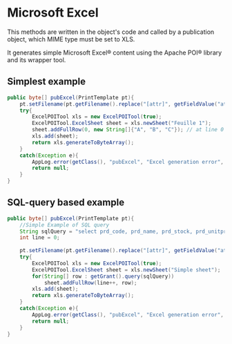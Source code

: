 Microsoft Excel
====================

This methods are written in the object's code and called by a publication object, which MIME type must be set to XLS. 

It generates simple Microsoft Excel&reg; content using the Apache POI&reg; library and its wrapper tool.

Simplest example
---------------------------

```java
public byte[] pubExcel(PrintTemplate pt){
	pt.setFilename(pt.getFilename().replace("[attr]", getFieldValue("attr")));
	try{
		ExcelPOITool xls = new ExcelPOITool(true);
		ExcelPOITool.ExcelSheet sheet = xls.newSheet("Feuille 1");
		sheet.addFullRow(0, new String[]{"A", "B", "C"}); // at line 0
		xls.add(sheet);
		return xls.generateToByteArray();	
	}
	catch(Exception e){
		AppLog.error(getClass(), "pubExcel", "Excel generation error", e, getGrant());
		return null;
	}
}
```

SQL-query based example
---------------------------

```java
public byte[] pubExcel(PrintTemplate pt){
	//Simple Example of SQL query 
	String sqlQuery = "select prd_code, prd_name, prd_stock, prd_unitprice from demo_product where prd_sup_id="+getRowId();
	int line = 0;
	
	pt.setFilename(pt.getFilename().replace("[attr]", getFieldValue("attr")));
	try{
		ExcelPOITool xls = new ExcelPOITool(true);
		ExcelPOITool.ExcelSheet sheet = xls.newSheet("Simple sheet");
		for(String[] row : getGrant().query(sqlQuery))
			sheet.addFullRow(line++, row);
		xls.add(sheet);
		return xls.generateToByteArray();	
	}
	catch(Exception e){
		AppLog.error(getClass(), "pubExcel", "Excel generation error", e, getGrant());
		return null;
	}
}
```